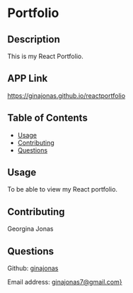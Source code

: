 # Portfolio

  ## Description
  This is my React Portfolio.

  ## APP Link

  https://ginajonas.github.io/reactportfolio

  ## Table of Contents

  - [Usage](#usage)
  - [Contributing](#contributing)
  - [Questions](#questions)

  ## Usage
  To be able to view my React portfolio.
  
  ## Contributing
  Georgina Jonas

  ## Questions
  Github: [ginajonas](https://github.com/ginajonas)

  Email address: [ginajonas7@gmail.com}](mailto:ginajonas7@gmail.com)

